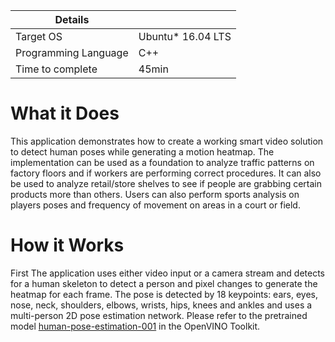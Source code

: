 
Details |         |
--------|---------|
Target OS | Ubuntu* 16.04 LTS |
Programming Language | C++ |
Time to complete | 45min |

# What it Does
This application demonstrates how to create a working smart video solution to detect human poses while generating a motion heatmap. The implementation can be used as a foundation to analyze traffic patterns on factory floors and if workers are performing correct procedures. It can also be used to analyze retail/store shelves to see if people are grabbing certain products more than others. Users can also perform sports analysis on players poses and frequency of movement on areas in a court or field. 

# How it Works
First The application uses either video input or a camera stream and detects for a human skeleton to detect a person and pixel changes to generate the heatmap for each frame. The pose is detected by 18 keypoints: ears, eyes, nose, neck, shoulders, elbows, wrists, hips, knees and ankles and uses a multi-person 2D pose estimation network. Please refer to the pretrained model [human-pose-estimation-001](https://docs.openvinotoolkit.org/latest/_intel_models_human_pose_estimation_0001_description_human_pose_estimation_0001.html) in the OpenVINO Toolkit. 
